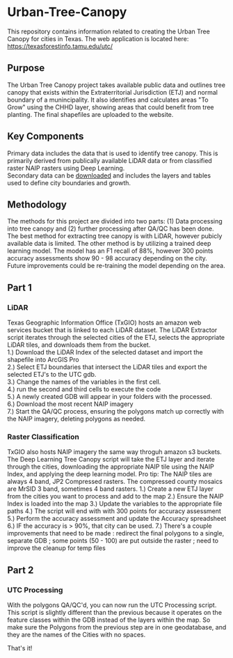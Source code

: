 # Urban-Tree-Canopy
This repository contains information related to creating the Urban Tree Canopy for cities in Texas. The web application is located here: https://texasforestinfo.tamu.edu/utc/ <br>

## Purpose
The Urban Tree Canopy project takes available public data and outlines tree canopy that exists within the Extraterritorial Jurisdiction (ETJ) and normal boundary of a munincipality. It also identifies and calculates areas "To Grow" using the CHHD layer, showing areas that could benefit from tree planting. The final shapefiles are uploaded to the website. 

## Key Components
Primary data includes the data that is used to identify tree canopy. This is primarily derived from publically available LiDAR data or from classified raster NAIP rasters using Deep Learning. <br>
Secondary data can be [downloaded](https://texasforestservice.sharepoint.com/sites/Share-ForestAnalytics/Documents/Forms/AllItems.aspx?viewpath=%2Fsites%2FShare%2DForestAnalytics%2FDocuments%2FForms%2FAllItems%2Easpx&id=%2Fsites%2FShare%2DForestAnalytics%2FDocuments%2FGeospatial%20Systems%2FJGorman%2FUrban%20Tree%20Canopy%20%28UTC%29&viewid=ce165790%2D6a2b%2D4d01%2Dae26%2Dde16078cd176) and includes the layers and tables used to define city boundaries and growth. <br>

## Methodology
The methods for this project are divided into two parts: (1) Data processing into tree canopy and  (2) further processing after QA/QC has been done. The best method for extracting tree canopy is with LiDAR, however pubicly available data is limited. The other method is by utilizing a trained deep learning model. The model has an F1 recall of 88%, however 300 points accuracy assessments show 90 - 98 accuracy depending on the city. Future improvements could be re-training the model depending on the area. 
## Part 1
### LiDAR
Texas Geographic Information Office (TxGIO) hosts an amazon web services bucket that is linked to each LiDAR dataset. The LiDAR Extractor script iterates through the selected cities of the ETJ, selects the appropriate LiDAR tiles, and downloads them from the bucket. <br>
1.) Download the LiDAR Index of the selected dataset and import the shapefile into ArcGIS Pro<br>
2.) Select ETJ boundaries that intersect the LiDAR tiles and export the selected ETJ's to the UTC gdb. <br>
3.) Change the names of the variables in the first cell. <br>
4.) run the second and third cells to execute the code<br>
5.) A newly created GDB will appear in your folders with the processed.<br>
6.) Download the most recent NAIP imagery <br>
7.) Start the QA/QC process, ensuring the polygons match up correctly with the NAIP imagery, deleting polygons as needed.<br>

### Raster Classification 
TxGIO also hosts NAIP imagery the same way throguh amazon s3 buckets. The Deep Learning Tree Canopy script will take the ETJ layer and iterate through the cities, downloading the appropriate NAIP tile using the NAIP Index, and applying the deep learning model. Pro tip: The NAIP tiles are always 4 band, JP2 Compressed rasters. The compressed county mosaics are MrSID 3 band, sometimes 4 band rasters.
1.) Create a new ETJ layer from the cities you want to process and add to the map
2.) Ensure the NAIP Index is loaded into the map
3.) Update the variables to the appropriate file paths
4.) The script will end with with 300 points for accuracy assessment
5.) Perform the accuracy assessment and update the Accuracy spreadsheet
6.) IF the accuracy is > 90%, that city can be used. 
7.) There's a couple improvements that need to be made : redirect the final polygons to a single, separate GDB ; some points (50 - 100) are put outside the raster ; need to improve the cleanup for temp files

## Part 2
### UTC Processing
With the polygons QA/QC'd, you can now run the UTC Processing script. This script is slightly different than the previous because it operates on the feature classes within the GDB instead of the layers within the map. So make sure the Polygons from the previous step are in one geodatabase, and they are the names of the Cities with no spaces. 

That's it! 



